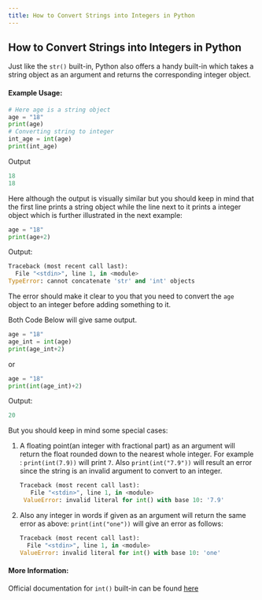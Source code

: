 ```yaml
---
title: How to Convert Strings into Integers in Python
---
```

## How to Convert Strings into Integers in Python

Just like the `str()` built-in, Python also offers a handy built-in which takes a string object as an argument and returns the corresponding integer object.

#### Example Usage:

```py
# Here age is a string object
age = "18"
print(age)
# Converting string to integer
int_age = int(age)
print(int_age)
```
Output
```py
18
18
```
Here although the output is visually similar but you should keep in mind that the first line prints a string object while the line next to it prints a integer object which is further illustrated in the next example:

```py
age = "18"
print(age+2)
```
Output:
```py
Traceback (most recent call last):
  File "<stdin>", line 1, in <module>
TypeError: cannot concatenate 'str' and 'int' objects
````
The error should make it clear to you that you need to convert the `age` object to an integer before adding something to it.

Both Code Below will give same output.
```py
age = "18"
age_int = int(age)
print(age_int+2)
```
or 

```py
age = "18"
print(int(age_int)+2)
```

Output:
```py
20
```

But you should keep in mind some special cases:

1. A floating point(an integer with fractional part) as an argument will return the float rounded down to the nearest whole integer.
   For example : `print(int(7.9))` will print `7`.
   Also `print(int("7.9"))` will result an error since the string is an invalid argument to convert to an integer.

   ```py
   Traceback (most recent call last):
      File "<stdin>", line 1, in <module>
    ValueError: invalid literal for int() with base 10: '7.9'
   ```

2. Also any integer in words if given as an argument will return the same error as above:
   `print(int("one"))` will give an error as follows:
   
    ```py
    Traceback (most recent call last):
      File "<stdin>", line 1, in <module>
    ValueError: invalid literal for int() with base 10: 'one'
    ```

#### More Information:
Official documentation for `int()` built-in can be found <a href='https://docs.python.org/3.6/library/functions.html#int' target='_blank' rel='nofollow'>here</a>


